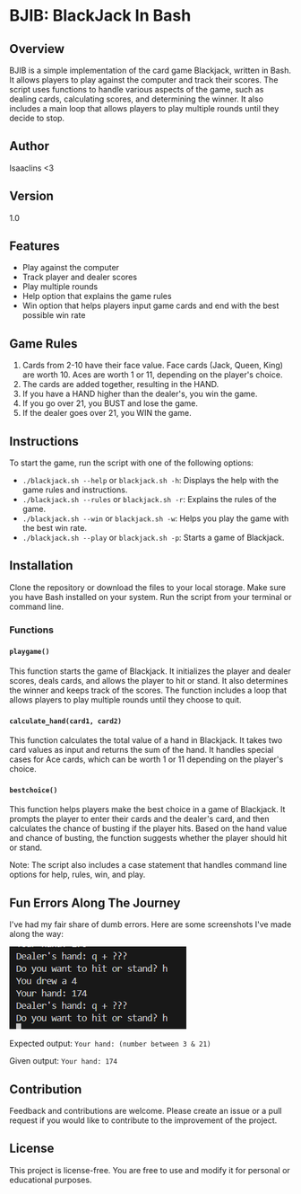 # BJIB: BlackJack In Bash

## Overview

BJIB is a simple implementation of the card game Blackjack, written in Bash. It allows players to play against the computer and track their scores. The script uses functions to handle various aspects of the game, such as dealing cards, calculating scores, and determining the winner. It also includes a main loop that allows players to play multiple rounds until they decide to stop.

## Author

Isaaclins <3

## Version

1.0

## Features

- Play against the computer
- Track player and dealer scores
- Play multiple rounds
- Help option that explains the game rules
- Win option that helps players input game cards and end with the best possible win rate

## Game Rules

1. Cards from 2-10 have their face value. Face cards (Jack, Queen, King) are worth 10. Aces are worth 1 or 11, depending on the player's choice.
2. The cards are added together, resulting in the HAND.
3. If you have a HAND higher than the dealer's, you win the game.
4. If you go over 21, you BUST and lose the game.
5. If the dealer goes over 21, you WIN the game.

## Instructions

To start the game, run the script with one of the following options:

- `./blackjack.sh --help` or `blackjack.sh -h`: Displays the help with the game rules and instructions.
- `./blackjack.sh --rules` or `blackjack.sh -r`: Explains the rules of the game.
- `./blackjack.sh --win` or `blackjack.sh -w`: Helps you play the game with the best win rate.
- `./blackjack.sh --play` or `blackjack.sh -p`: Starts a game of Blackjack.

## Installation

Clone the repository or download the files to your local storage. Make sure you have Bash installed on your system. Run the script from your terminal or command line.

### Functions

#### `playgame()`

This function starts the game of Blackjack. It initializes the player and dealer scores, deals cards, and allows the player to hit or stand. It also determines the winner and keeps track of the scores. The function includes a loop that allows players to play multiple rounds until they choose to quit.

#### `calculate_hand(card1, card2)`

This function calculates the total value of a hand in Blackjack. It takes two card values as input and returns the sum of the hand. It handles special cases for Ace cards, which can be worth 1 or 11 depending on the player's choice.

#### `bestchoice()`

This function helps players make the best choice in a game of Blackjack. It prompts the player to enter their cards and the dealer's card, and then calculates the chance of busting if the player hits. Based on the hand value and chance of busting, the function suggests whether the player should hit or stand.

Note: The script also includes a case statement that handles command line options for help, rules, win, and play.

## Fun Errors Along The Journey

I've had my fair share of dumb errors. Here are some screenshots I've made along the way:

![alt text](/img/image.png)

Expected output:
`Your hand: (number between 3 & 21)`

Given output:
`Your hand: 174`

## Contribution

Feedback and contributions are welcome. Please create an issue or a pull request if you would like to contribute to the improvement of the project.

## License

This project is license-free. You are free to use and modify it for personal or educational purposes.
